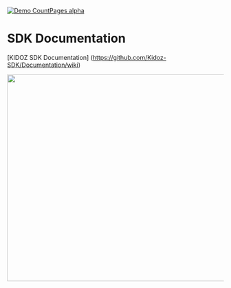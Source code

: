 [![Demo CountPages alpha](https://kidoz-cdn.s3.amazonaws.com/wordpress/kidoz_small.gif)](https://www.youtube.com/watch?v=-ljFjRn7jeM)

# SDK Documentation


[KIDOZ SDK Documentation] (https://github.com/Kidoz-SDK/Documentation/wiki)

[<img src="https://kidoz-cdn.s3.amazonaws.com/wordpress/kidoz_small.gif" width="854px" height="480px">](https://www.youtube.com/watch?v=-ljFjRn7jeM)

